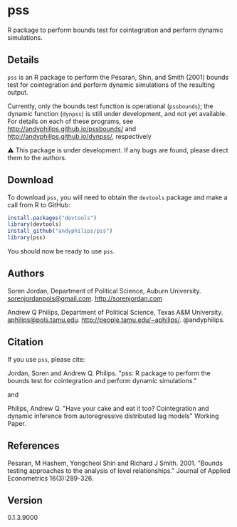 # pss
R package to perform bounds test for cointegration and perform dynamic simulations.

## Details
`pss` is an R package to perform the Pesaran, Shin, and Smith (2001) bounds test for cointegration and perform dynamic simulations of the resulting output.

Currently, only the bounds test function is operational (`pssbounds`); the dynamic function (`dynpss`) is still under development, and not yet available. For details on each of these programs, see http://andyphilips.github.io/pssbounds/ and http://andyphilips.github.io/dynpss/, respectively

:warning: This package is under development. If any bugs are found, please direct them to the authors.

## Download
To download `pss`, you will need to obtain the `devtools` package and make a call from R to GitHub:
```r
install.packages("devtools")
library(devtools)
install_github("andyphilips/pss")
library(pss)
```
You should now be ready to use `pss`.

## Authors
Soren Jordan, Department of Political Science, Auburn University. sorenjordanpols@gmail.com. http://sorenjordan.com

Andrew Q Philips, Department of Political Science, Texas A&M University. aphilips@pols.tamu.edu. http://people.tamu.edu/~aphilips/. @andyphilips.

## Citation
If you use `pss`, please cite:

Jordan, Soren and Andrew Q. Philips. "pss: R package to perform the bounds test for cointegration and perform dynamic simulations."

and

Philips, Andrew Q. "Have your cake and eat it too? Cointegration and dynamic inference from autoregressive distributed lag models" Working Paper.

## References
Pesaran, M Hashem, Yongcheol Shin and Richard J Smith. 2001. "Bounds testing approaches to the analysis of level relationships." Journal of Applied Econometrics 16(3):289-326.

## Version
0.1.3.9000
